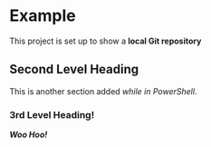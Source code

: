 # Example

This project is set up to show a **local Git repository**

## Second Level Heading

This is another section added _while in PowerShell_.

### 3rd Level Heading!
**_Woo Hoo!_**